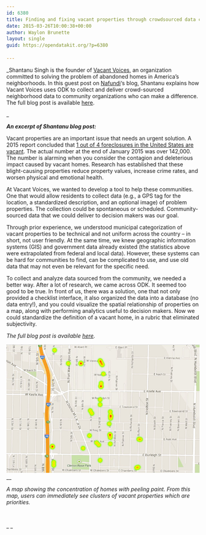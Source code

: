 ```yaml
---
id: 6380
title: Finding and fixing vacant properties through crowdsourced data collection
date: 2015-03-26T10:00:38+00:00
author: Waylon Brunette
layout: single
guid: https://opendatakit.org/?p=6380

---
```

_Shantanu Singh is the founder of [Vacant Voices](http://vacantvoices.com), an organization committed to solving the problem of abandoned homes in America’s neighborhoods. In this guest post on [Nafundi](http://nafundi.com/blog)‘s blog, Shantanu explains how Vacant Voices uses ODK to collect and deliver crowd-sourced neighborhood data to community organizations who can make a difference. The full blog post is available [here](http://nafundi.com/blog/posts/finding-and-fixing-vacant-properties-through-crowdsourced-data-collection/).
  
_ 

**_An excerpt of Shantanu blog post:_**

Vacant properties are an important issue that needs an urgent solution. A 2015 report concluded that [1 out of 4 foreclosures in the United States are vacant](http://www.realtytrac.com/news/foreclosure-trends/zombie-foreclosures-q1-2015/). The actual number at the end of January 2015 was over 142,000. The number is alarming when you consider the contagion and deleterious impact caused by vacant homes. Research has established that these blight-causing properties reduce property values, increase crime rates, and worsen physical and emotional health.

At Vacant Voices, we wanted to develop a tool to help these communities. One that would allow residents to collect data (e.g., a GPS tag for the location, a standardized description, and an optional image) of problem properties. The collection could be spontaneous or scheduled. Community-sourced data that we could deliver to decision makers was our goal.

Through prior experience, we understood municipal categorization of vacant properties to be technical and not uniform across the country – in short, not user friendly. At the same time, we knew geographic information systems (GIS) and government data already existed (the statistics above were extrapolated from federal and local data). However, these systems can be hard for communities to find, can be complicated to use, and use old data that may not even be relevant for the specific need.

To collect and analyze data sourced from the community, we needed a better way. After a lot of research, we came across ODK. It seemed too good to be true. In front of us, there was a solution, one that not only provided a checklist interface, it also organized the data into a database (no data entry!), and you could visualize the spatial relationship of properties on a map, along with performing analytics useful to decision makers. Now we could standardize the definition of a vacant home, in a rubric that eliminated subjectivity.

_The full blog post is available [here](http://nafundi.com/blog/posts/finding-and-fixing-vacant-properties-through-crowdsourced-data-collection/)._

<img src="/assets/wp-content/uploads/2015/03/vacant-voices-heatmap.jpg" alt="A map showing the concentration of homes with peeling paint. From this map, users can immediately see clusters of vacant properties which are priorities." width="538" />__

_A map showing the concentration of homes with peeling paint. From this map, users can immediately see clusters of vacant properties which are priorities._

&nbsp;

_ _
